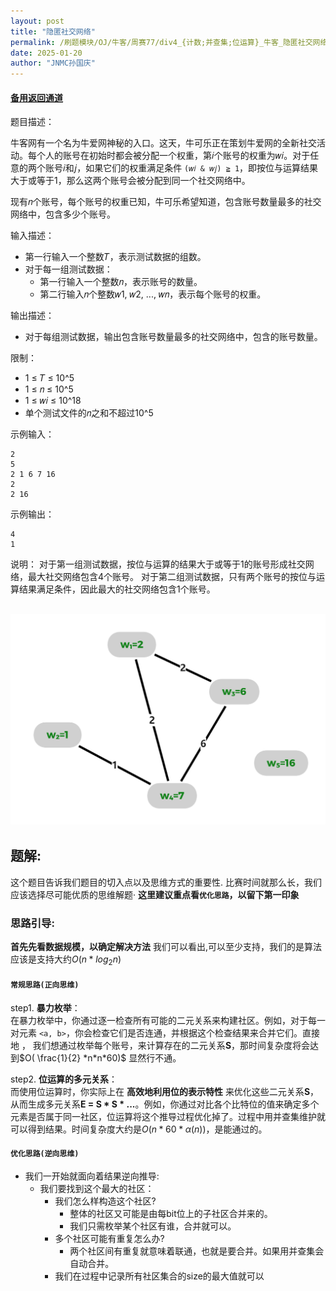 ```yaml
---
layout: post
title: "隐匿社交网络"
permalink: /刷题模块/OJ/牛客/周赛77/div4_{计数;并查集;位运算}_牛客_隐匿社交网络.md/
date: 2025-01-20
author: "JNMC孙国庆"
---
```


#### [备用返回通道](../../README.md)

题目描述：

牛客网有一个名为牛爱网神秘的入口。这天，牛可乐正在策划牛爱网的全新社交活动。每个人的账号在初始时都会被分配一个权重，第𝑖个账号的权重为𝑤𝑖。对于任意的两个账号𝑖和𝑗，如果它们的权重满足条件 `(𝑤𝑖 & 𝑤𝑗) ≧ 1`，即按位与运算结果大于或等于1，那么这两个账号会被分配到同一个社交网络中。

现有𝑛个账号，每个账号的权重已知，牛可乐希望知道，包含账号数量最多的社交网络中，包含多少个账号。

输入描述：
- 第一行输入一个整数𝑇，表示测试数据的组数。
- 对于每一组测试数据：
  - 第一行输入一个整数𝑛，表示账号的数量。
  - 第二行输入𝑛个整数𝑤1, 𝑤2, ..., 𝑤𝑛，表示每个账号的权重。

输出描述：
- 对于每组测试数据，输出包含账号数量最多的社交网络中，包含的账号数量。

限制：
- 1 ≤ 𝑇 ≤ 10^5
- 1 ≤ 𝑛 ≤ 10^5
- 1 ≤ 𝑤𝑖 ≤ 10^18
- 单个测试文件的𝑛之和不超过10^5

示例输入：
```
2
5
2 1 6 7 16
2
2 16
```

示例输出：
```
4
1
```

说明：
对于第一组测试数据，按位与运算的结果大于或等于1的账号形成社交网络，最大社交网络包含4个账号。
对于第二组测试数据，只有两个账号的按位与运算结果满足条件，因此最大的社交网络包含1个账号。

![alt text](image.png)
---

## 题解:
这个题目告诉我们题目的切入点以及思维方式的重要性.
比赛时间就那么长，我们应该选择尽可能优质的思维解题·
**这里建议重点看`优化思路`，以留下第一印象**
### 思路引导:
**首先先看数据规模，以确定解决方法**
我们可以看出,可以至少支持，我们的是算法应该是支持大约$O(n*log_2 n)$

#### `常规思路(正向思维)`

step1. **暴力枚举**：  
   在暴力枚举中，你通过逐一检查所有可能的二元关系来构建社区。例如，对于每一对元素 `<a, b>`，你会检查它们是否连通，并根据这个检查结果来合并它们。直接地 ， 我们想通过枚举每个账号，来计算存在的二元关系**S**，那时间复杂度将会达到$O( \frac{1}{2} *n*n*60)$ 显然行不通。

step2. **位运算的多元关系**：  
   而使用位运算时，你实际上在 **高效地利用位的表示特性** 来优化这些二元关系**S**，从而生成多元关系**E = S * S * ...**。例如，你通过对比各个比特位的值来确定多个元素是否属于同一社区，位运算将这个推导过程优化掉了。过程中用并查集维护就可以得到结果。时间复杂度大约是$O( n * 60*α(n))$，是能通过的。

#### `优化思路(逆向思维)`
- 我们一开始就面向着结果逆向推导:
  - 我们要找到这个最大的社区：
    - 我们怎么样构造这个社区?
      - 整体的社区又可能是由每bit位上的子社区合并来的。
      - 我们只需枚举某个社区有谁，合并就可以。
    - 多个社区可能有重复怎么办?
      - 两个社区间有重复就意味着联通，也就是要合并。如果用并查集会自动合并。
    - 我们在过程中记录所有社区集合的size的最大值就可以